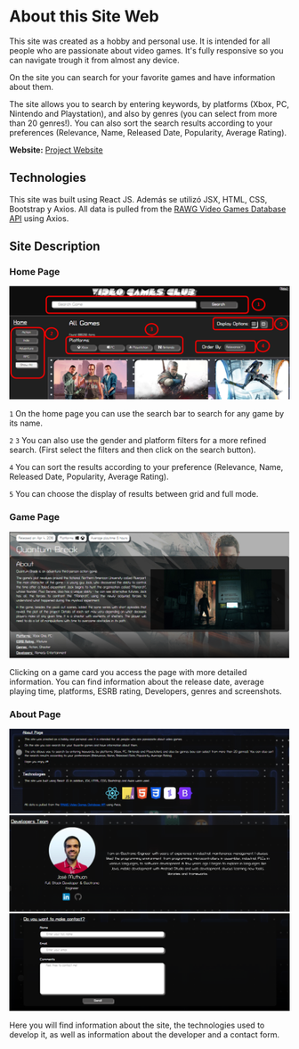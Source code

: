 # About this Site Web

This site was created as a hobby and personal use. It is intended for all people who are passionate about video games. It's fully responsive so you can navigate trough it from almost any device.

On the site you can search for your favorite games and have information about them.

The site allows you to search by entering keywords, by platforms (Xbox, PC, Nintendo and Playstation), and also by genres (you can select from more than 20 genres!). You can also sort the search results according to your preferences (Relevance, Name, Released Date, Popularity, Average Rating).

**Website:** [Project Website](https://video-game-club.netlify.app/)  

## Technologies
This site was built using React JS. Además se utilizó JSX, HTML, CSS, Bootstrap y Axios.
All data is pulled from the [RAWG Video Games Database API](https://rawg.io/apidocs) using Axios.

## Site Description

### Home Page
![Home page](public/img/readme/github_webGamesHome.png)

`1` On the home page you can use the search bar to search for any game by its name.

`2` `3` You can also use the gender and platform filters for a more refined search. (First select the filters and then click on the search button).

`4` You can sort the results according to your preference (Relevance, Name, Released Date, Popularity, Average Rating).

`5` You can choose the display of results between grid and full mode.

### Game Page
![Card Game](public/img/readme/github_webGamesCard.png)

Clicking on a game card you access the page with more detailed information.
You can find information about the release date, average playing time, platforms, ESRB rating, Developers,
genres and screenshots.

### About Page
![About page](public/img/readme/github_webGamesAbout_1.png)
![About page](public/img/readme/github_webGamesAbout_2.png)
![About page](public/img/readme/github_webGamesAbout_3.png)

Here you will find information about the site, the technologies used to develop it, as well as information about the developer and a contact form.

